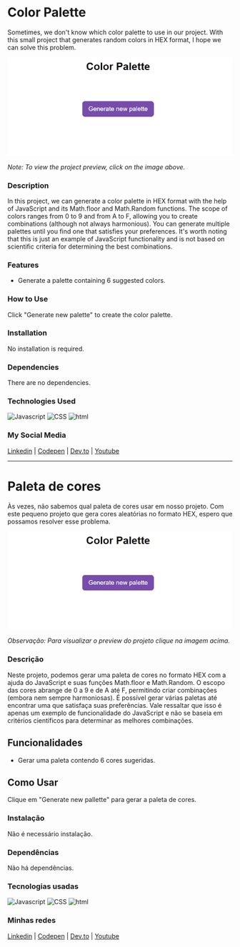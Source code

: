 # Color Palette
Sometimes, we don't know which color palette to use in our project. With this small project that generates random colors in HEX format, I hope we can solve this problem.

[![Project Preview](./07_ColorPalette.gif "Click to access the Project preview.")](https://gleristoncastro.com.br/portfolio/github/preview/javascript_projects/07_ColorPalette/)

_Note: To view the project preview, click on the image above._

### Description
In this project, we can generate a color palette in HEX format with the help of JavaScript and its Math.floor and Math.Random functions. The scope of colors ranges from 0 to 9 and from A to F, allowing you to create combinations (although not always harmonious). You can generate multiple palettes until you find one that satisfies your preferences. It's worth noting that this is just an example of JavaScript functionality and is not based on scientific criteria for determining the best combinations.

### Features
- Generate a palette containing 6 suggested colors.

### How to Use
Click "Generate new palette" to create the color palette.

### Installation
No installation is required.

### Dependencies
There are no dependencies.

### Technologies Used
![Javascript](https://gleristoncastro.com.br//portfolio/github/preview/globalImages/javascript.svg)
![CSS](https://gleristoncastro.com.br/portfolio/github/preview/globalImages/css3.svg)
![html](https://gleristoncastro.com.br/portfolio/github/preview/globalImages/html5.svg)

### My Social Media
[Linkedin](https://www.linkedin.com/in/gleriston/) | [Codepen](https://codepen.io/GleristonCastro) | [Dev.to](https://dev.to/gleristoncastro) | [Youtube](https://www.youtube.com/@GleristonCastro)
______________________

# Paleta de cores
Às vezes, não sabemos qual paleta de cores usar em nosso projeto. Com este pequeno projeto que gera cores aleatórias no formato HEX, espero que possamos resolver esse problema.

[![Preview do projeto](./07_ColorPalette.gif "Clique para acessar o preview do Projeto")](https://gleristoncastro.com.br/portfolio/github/preview/javascript_projects/07_ColorPalette/)


_Observação: Para visualizar o preview do projeto clique na imagem acima._


### Descrição
Neste projeto, podemos gerar uma paleta de cores no formato HEX com a ajuda do JavaScript e suas funções Math.floor e Math.Random. O escopo das cores abrange de 0 a 9 e de A até F, permitindo criar combinações (embora nem sempre harmoniosas). É possível gerar várias paletas até encontrar uma que satisfaça suas preferências. Vale ressaltar que isso é apenas um exemplo de funcionalidade do JavaScript e não se baseia em critérios científicos para determinar as melhores combinações.

## Funcionalidades
- Gerar uma paleta contendo 6 cores sugeridas.

## Como Usar
Clique em "Generate new pallette" para gerar a paleta de cores.

### Instalação
Não é necessário instalação.

### Dependências
Não há dependências.

### Tecnologias usadas
![Javascript](https://gleristoncastro.com.br//portfolio/github/preview/globalImages/javascript.svg)
![CSS](https://gleristoncastro.com.br/portfolio/github/preview/globalImages/css3.svg)
![html](https://gleristoncastro.com.br/portfolio/github/preview/globalImages/html5.svg)

### Minhas redes
[Linkedin](https://www.linkedin.com/in/gleriston/) | [Codepen](https://codepen.io/GleristonCastro) | [Dev.to](https://dev.to/gleristoncastro) | [Youtube](https://www.youtube.com/@GleristonCastro)